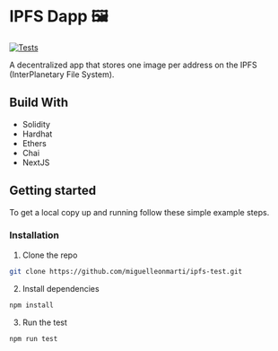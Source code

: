 # IPFS Dapp 🖼️

[![Tests](https://github.com/miguelleonmarti/ipfs-test/actions/workflows/tests.yml/badge.svg)](https://github.com/miguelleonmarti/ipfs-test/actions/workflows/tests.yml)

A decentralized app that stores one image per address on the IPFS (InterPlanetary File System).

## Build With

- Solidity
- Hardhat
- Ethers
- Chai
- NextJS

## Getting started

To get a local copy up and running follow these simple example steps.

### Installation

1. Clone the repo

```sh
git clone https://github.com/miguelleonmarti/ipfs-test.git
```

2. Install dependencies

```sh
npm install
```

3. Run the test

```sh
npm run test
```
